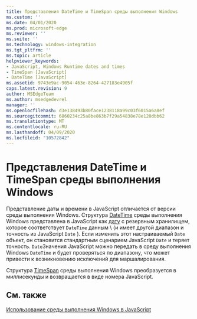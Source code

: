 ```yaml
---
title: Представления DateTime и TimeSpan среды выполнения Windows
ms.custom: ''
ms.date: 04/01/2020
ms.prod: microsoft-edge
ms.reviewer: ''
ms.suite: ''
ms.technology: windows-integration
ms.tgt_pltfrm: ''
ms.topic: article
helpviewer_keywords:
- JavaScript, Windows Runtime dates and times
- TimeSpan [JavaScript]
- DateTime [JavaScript]
ms.assetid: 9743e9ac-9054-463e-8264-427183e4905f
caps.latest.revision: 9
author: MSEdgeTeam
ms.author: msedgedevrel
manager: ''
ms.openlocfilehash: d3e138493b80face1238118a99c03f6015a6a8ef
ms.sourcegitcommit: 6860234c25a8be863b7f29a54838e78e120dbb62
ms.translationtype: MT
ms.contentlocale: ru-RU
ms.lasthandoff: 04/09/2020
ms.locfileid: "10572842"
---
```

# Представления DateTime и TimeSpan среды выполнения Windows  

Представление даты и времени в JavaScript отличается от версии среды выполнения Windows.  Структура [DateTime][UwpWindowsFoundationDatetime] среды выполнения Windows представлена в JavaScript как [дату][MDNDate] с резервным хранилищем, которое соответствует `DateTime` данным \ (и имеет другой диапазон и точность из JavaScript `Date` ).  Если изменить этот настраиваемый `Date` объект, он становится стандартным сценарием JavaScript `Date` и теряет точность.  `Date`Значения JavaScript можно передать в среду выполнения Windows `DateTime` и будет проверяться по диапазону, что может привести к возникновению исключений для маршалирования.  

 Структура [TimeSpan][UwpWindowsFoundationTimespan] среды выполнения Windows преобразуется в миллисекунды и возвращается в виде номера JavaScript.  

## См. также  

[Использование среды выполнения Windows в JavaScript][WindowsRuntimeJavascript]  

<!-- image links -->  

<!-- links -->  

[WindowsRuntimeJavascript]: /microsoft-edge/windows-runtime/using-the-windows-runtime-in-javascript "Использование среды выполнения Windows в JavaScript"  

[UwpWindowsFoundationDatetime]: /uwp/api/Windows.Foundation.DateTime "Структура DateTime"  
[UwpWindowsFoundationTimespan]: /uwp/api/windows.foundation.timespan "Структура TimeSpan"  

[MDNDate]: https://developer.mozilla.org/docs/Web/JavaScript/Reference/Global_Objects/Date "Дата | MDN"  
